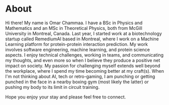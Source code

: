 # About

Hi there! My name is Omar Chammaa. I have a BSc in Physics and Mathematics and an MSc in Theoretical Physics, both from McGill University in Montreal, Canada. Last year, I started work at a biotechnology startup called RemediumAI based in Montreal, where I work on a Machine Learning platform for protein-protein interaction prediction. My work involves software engineering, machine learning, and protein science aspects. I enjoy technical challenges, working in teams, and communicating my thoughts, and even more so when I believe they produce a positive net impact on society. My passion for challenging myself extends well beyond the workplace, where I spend my time becoming better at my craft(s). When I'm not thinking about AI, tech or retro-gaming, I am punching or getting punched in the face in a nearby boxing gym (most likely the latter) or pushing my body to its limit in circuit training.

Hope you enjoy your stay and please feel free to connect.
